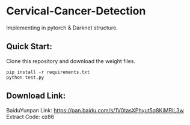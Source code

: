 # Cervical-Cancer-Detection

Implementing in pytorch & Darknet structure.

## Quick Start:
Clone this repository and download the weight files.
```
pip install -r requirements.txt
python test.py
```

## Download Link:
BaiduYunpan Link: <https://pan.baidu.com/s/1V0tasXPhyut5q8KiMRlL3w>
Extract Code: oz86



